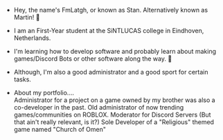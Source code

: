 - Hey, the name's FmLatgh, or known as Stan. Alternatively known as Martin! 👋
- I am an First-Year student at the SiNTLUCAS college in Eindhoven, Netherlands.
- I'm learning how to develop software and probably learn about making games/Discord Bots or other software along the way. 🔰
- Although, I'm also a good administrator and a good sport for certain tasks.

- About my portfolio....                               
Administrator for a project on a game owned by my brother was also a co-developer in the past.
Old administrator of now trending games/communities on ROBLOX.
Moderator for Discord Servers (But that ain't really relevant, is it?)
Sole Developer of a "Religious" themed game named "Church of Omen"

